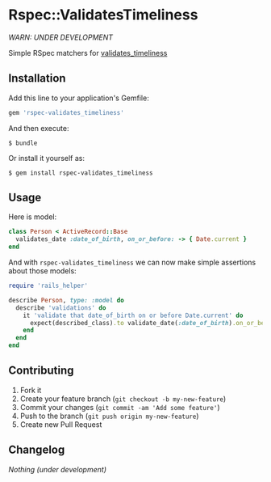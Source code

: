 # Rspec::ValidatesTimeliness

*WARN: UNDER DEVELOPMENT*

Simple RSpec matchers for [validates_timeliness](https://github.com/adzap/validates_timeliness)

## Installation

Add this line to your application's Gemfile:

```ruby
gem 'rspec-validates_timeliness'
```

And then execute:

    $ bundle

Or install it yourself as:

    $ gem install rspec-validates_timeliness

## Usage

Here is model:

```ruby
class Person < ActiveRecord::Base
  validates_date :date_of_birth, on_or_before: -> { Date.current }
end
```

And with `rspec-validates_timeliness` we can now make simple assertions about those models:

```ruby
require 'rails_helper'

describe Person, type: :model do
  describe 'validations' do
    it 'validate that date_of_birth on or before Date.current' do
      expect(described_class).to validate_date(:date_of_birth).on_or_before(-> { Date.current })
    end
  end
end
```

## Contributing

1. Fork it
2. Create your feature branch (`git checkout -b my-new-feature`)
3. Commit your changes (`git commit -am 'Add some feature'`)
4. Push to the branch (`git push origin my-new-feature`)
5. Create new Pull Request

## Changelog

*Nothing (under development)*
